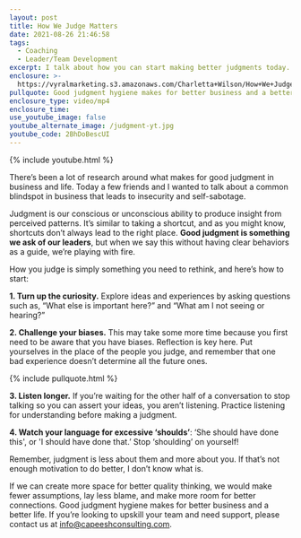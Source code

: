 ```yaml
---
layout: post
title: How We Judge Matters
date: 2021-08-26 21:46:58
tags:
  - Coaching
  - Leader/Team Development
excerpt: I talk about how you can start making better judgments today.
enclosure: >-
  https://vyralmarketing.s3.amazonaws.com/Charletta+Wilson/How+We+Judge+Matters.mp4
pullquote: Good judgment hygiene makes for better business and a better life.
enclosure_type: video/mp4
enclosure_time:
use_youtube_image: false
youtube_alternate_image: /judgment-yt.jpg
youtube_code: 2BhDoBescUI
---
```

{% include youtube.html %}

There’s been a lot of research around what makes for good judgment in business and life. Today a few friends and I wanted to talk about a common blindspot in business that leads to insecurity and self-sabotage.

Judgment is our conscious or unconscious ability to produce insight from perceived patterns. It’s similar to taking a shortcut, and as you might know, shortcuts don’t always lead to the right place. **Good judgment is something we ask of our leaders**, but when we say this without having clear behaviors as a guide, we’re playing with fire.

How you judge is simply something you need to rethink, and here’s how to start:

**1\. Turn up the curiosity.** Explore ideas and experiences by asking questions such as, “What else is important here?” and “What am I not seeing or hearing?”

**2\. Challenge your biases.** This may take some more time because you first need to be aware that you have biases. Reflection is key here. Put yourselves in the place of the people you judge, and remember that one bad experience doesn’t determine all the future ones.&nbsp;

{% include pullquote.html %}

**3\. Listen longer.** If you’re waiting for the other half of a conversation to stop talking so you can assert your ideas, you aren’t listening. Practice listening for understanding before making a judgment.

**4\. Watch your language for excessive ‘shoulds’**\: ‘She should have done this', or 'I should have done that.’ Stop ‘shoulding’ on yourself\!&nbsp;

Remember, judgment is less about them and more about you. If that’s not enough motivation to do better, I don’t know what is.

If we can create more space for better quality thinking, we would make fewer assumptions, lay less blame, and make more room for better connections. Good judgment hygiene makes for better business and a better life. If you’re looking to upskill your team and need support, please contact us at [info@capeeshconsulting.com](mailto:info@capeeshconsulting.com).
